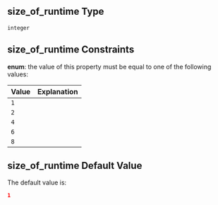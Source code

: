 ## size\_of\_runtime Type

`integer`

## size\_of\_runtime Constraints

**enum**: the value of this property must be equal to one of the following values:

| Value | Explanation |
| :---- | :---------- |
| `1`   |             |
| `2`   |             |
| `4`   |             |
| `6`   |             |
| `8`   |             |

## size\_of\_runtime Default Value

The default value is:

```json
1
```
